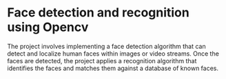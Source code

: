 # Face detection and recognition using Opencv 
 The project involves implementing a face detection algorithm that can detect and localize human faces within images or video streams. Once the faces are detected, the project applies a recognition algorithm that identifies the faces and matches them against a database of known faces.
